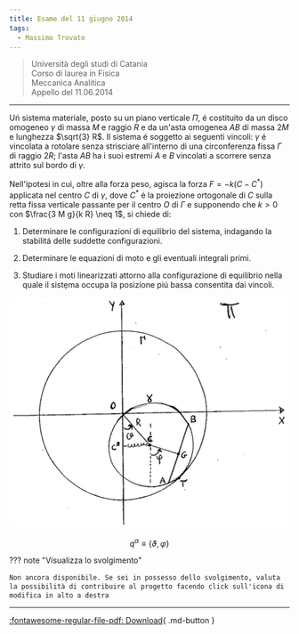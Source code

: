 ```yaml
---
title: Esame del 11 giugno 2014
tags:
  - Massimo Trovato
---
```


> Università degli studi di Catania<br> Corso di laurea in Fisica<br> Meccanica Analitica<br> Appello del 11.06.2014

---

Uń sistema materiale, posto su un piano verticale $\Pi$, é costituito da
un disco omogeneo $\gamma$ di massa $M$ e raggio $R$ e da un'asta
omogenea $A B$ di massa $2 M$ e lunghezza $\sqrt{3} R$. Il sistema é
soggetto ai seguenti vincoli: $\gamma$ é vincolata a rotolare senza
strisciare all'interno di una circonferenza fissa $\Gamma$ di raggio
$2 R$; l'asta $A B$ ha i suoi estremi $A$ e $B$ vincolati a scorrere
senza attrito sul bordo di $\gamma$.

Nell'ipotesi in cui, oltre alla forza peso, agisca la forza
$F=-k\left(C-C^{*}\right)$ applicata nel centro $C$ di $\gamma$, dove
$C^{*}$ é la proiezione ortogonale di $C$ sulla retta fissa verticale
passante per il centro $O$ di $\Gamma$ e supponendo che $k>0$ con
$\frac{3 M g}{k R} \neq 1$, si chiede di:

1.  Determinare le configurazioni di equilibrio del sistema, indagando
    la stabilitá delle suddette configurazioni.

2.  Determinare le equazioni di moto e gli eventuali integrali primi.

3.  Studiare i moti linearizzati attorno alla configurazione di
    equilibrio nella quale il sistẹma occupa la posizione piú bassa
    consentita dai vincoli.

![image](images/2023_04_03_c2b519dab57738b76b16g-13.jpg)

$$q^{\alpha} \equiv\{\vartheta, \varphi\}$$

??? note "Visualizza lo svolgimento"
    
    Non ancora disponibile. Se sei in possesso dello svolgimento, valuta la possibilità di contribuire al progetto facendo click sull'icona di modifica in alto a destra

---

[:fontawesome-regular-file-pdf: Download](pdf/2014-2016-t.pdf){ .md-button }